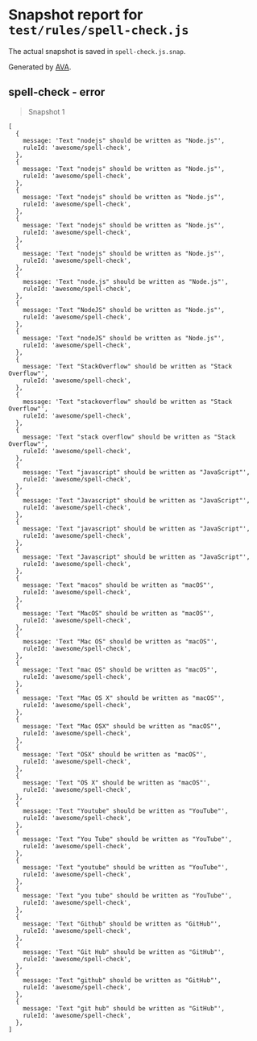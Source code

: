 # Snapshot report for `test/rules/spell-check.js`

The actual snapshot is saved in `spell-check.js.snap`.

Generated by [AVA](https://ava.li).

## spell-check - error

> Snapshot 1

    [
      {
        message: 'Text "nodejs" should be written as "Node.js"',
        ruleId: 'awesome/spell-check',
      },
      {
        message: 'Text "nodejs" should be written as "Node.js"',
        ruleId: 'awesome/spell-check',
      },
      {
        message: 'Text "nodejs" should be written as "Node.js"',
        ruleId: 'awesome/spell-check',
      },
      {
        message: 'Text "nodejs" should be written as "Node.js"',
        ruleId: 'awesome/spell-check',
      },
      {
        message: 'Text "nodejs" should be written as "Node.js"',
        ruleId: 'awesome/spell-check',
      },
      {
        message: 'Text "node.js" should be written as "Node.js"',
        ruleId: 'awesome/spell-check',
      },
      {
        message: 'Text "NodeJS" should be written as "Node.js"',
        ruleId: 'awesome/spell-check',
      },
      {
        message: 'Text "nodeJS" should be written as "Node.js"',
        ruleId: 'awesome/spell-check',
      },
      {
        message: 'Text "StackOverflow" should be written as "Stack Overflow"',
        ruleId: 'awesome/spell-check',
      },
      {
        message: 'Text "stackoverflow" should be written as "Stack Overflow"',
        ruleId: 'awesome/spell-check',
      },
      {
        message: 'Text "stack overflow" should be written as "Stack Overflow"',
        ruleId: 'awesome/spell-check',
      },
      {
        message: 'Text "javascript" should be written as "JavaScript"',
        ruleId: 'awesome/spell-check',
      },
      {
        message: 'Text "Javascript" should be written as "JavaScript"',
        ruleId: 'awesome/spell-check',
      },
      {
        message: 'Text "javascript" should be written as "JavaScript"',
        ruleId: 'awesome/spell-check',
      },
      {
        message: 'Text "Javascript" should be written as "JavaScript"',
        ruleId: 'awesome/spell-check',
      },
      {
        message: 'Text "macos" should be written as "macOS"',
        ruleId: 'awesome/spell-check',
      },
      {
        message: 'Text "MacOS" should be written as "macOS"',
        ruleId: 'awesome/spell-check',
      },
      {
        message: 'Text "Mac OS" should be written as "macOS"',
        ruleId: 'awesome/spell-check',
      },
      {
        message: 'Text "mac OS" should be written as "macOS"',
        ruleId: 'awesome/spell-check',
      },
      {
        message: 'Text "Mac OS X" should be written as "macOS"',
        ruleId: 'awesome/spell-check',
      },
      {
        message: 'Text "Mac OSX" should be written as "macOS"',
        ruleId: 'awesome/spell-check',
      },
      {
        message: 'Text "OSX" should be written as "macOS"',
        ruleId: 'awesome/spell-check',
      },
      {
        message: 'Text "OS X" should be written as "macOS"',
        ruleId: 'awesome/spell-check',
      },
      {
        message: 'Text "Youtube" should be written as "YouTube"',
        ruleId: 'awesome/spell-check',
      },
      {
        message: 'Text "You Tube" should be written as "YouTube"',
        ruleId: 'awesome/spell-check',
      },
      {
        message: 'Text "youtube" should be written as "YouTube"',
        ruleId: 'awesome/spell-check',
      },
      {
        message: 'Text "you tube" should be written as "YouTube"',
        ruleId: 'awesome/spell-check',
      },
      {
        message: 'Text "Github" should be written as "GitHub"',
        ruleId: 'awesome/spell-check',
      },
      {
        message: 'Text "Git Hub" should be written as "GitHub"',
        ruleId: 'awesome/spell-check',
      },
      {
        message: 'Text "github" should be written as "GitHub"',
        ruleId: 'awesome/spell-check',
      },
      {
        message: 'Text "git hub" should be written as "GitHub"',
        ruleId: 'awesome/spell-check',
      },
    ]
